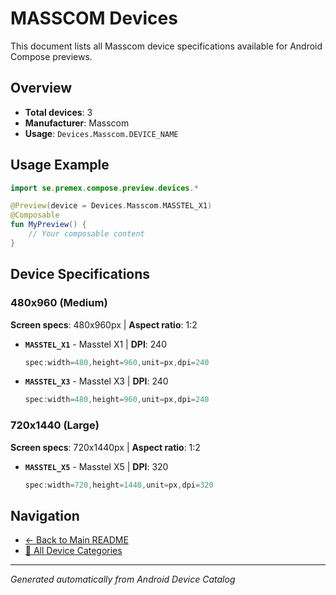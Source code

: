 # MASSCOM Devices

This document lists all Masscom device specifications available for Android Compose previews.

## Overview

- **Total devices**: 3
- **Manufacturer**: Masscom
- **Usage**: `Devices.Masscom.DEVICE_NAME`

## Usage Example

```kotlin
import se.premex.compose.preview.devices.*

@Preview(device = Devices.Masscom.MASSTEL_X1)
@Composable
fun MyPreview() {
    // Your composable content
}
```

## Device Specifications

### 480x960 (Medium)

**Screen specs**: 480x960px | **Aspect ratio**: 1:2

- **`MASSTEL_X1`** - Masstel X1 | **DPI**: 240
  ```kotlin
  spec:width=480,height=960,unit=px,dpi=240
  ```

- **`MASSTEL_X3`** - Masstel X3 | **DPI**: 240
  ```kotlin
  spec:width=480,height=960,unit=px,dpi=240
  ```

### 720x1440 (Large)

**Screen specs**: 720x1440px | **Aspect ratio**: 1:2

- **`MASSTEL_X5`** - Masstel X5 | **DPI**: 320
  ```kotlin
  spec:width=720,height=1440,unit=px,dpi=320
  ```

## Navigation

- [← Back to Main README](../../README.md)
- [📱 All Device Categories](../README.md)

---
*Generated automatically from Android Device Catalog*
